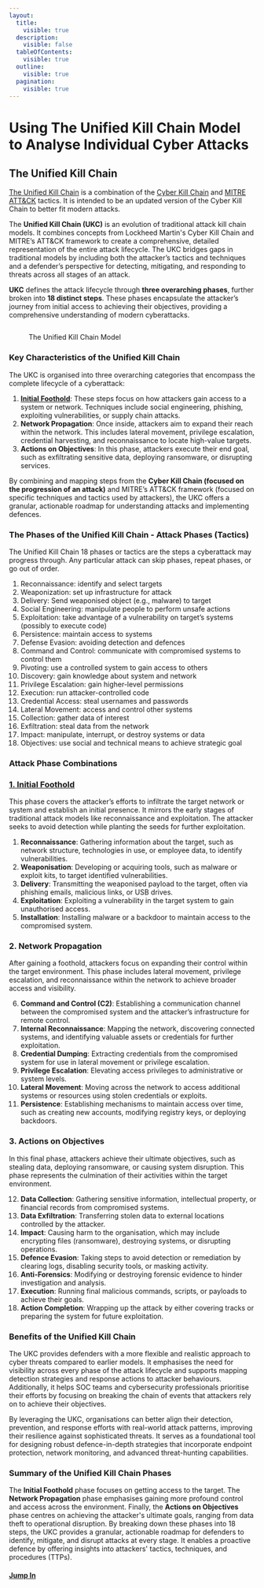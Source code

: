 ```yaml
---
layout:
  title:
    visible: true
  description:
    visible: false
  tableOfContents:
    visible: true
  outline:
    visible: true
  pagination:
    visible: true
---
```


# Using The Unified Kill Chain Model to Analyse  Individual Cyber Attacks

## The Unified Kill Chain <a href="#f5bb" id="f5bb"></a>

[The Unified Kill Chain](https://www.unifiedkillchain.com/) is a combination of the [Cyber Kill Chain](https://warnerchad.medium.com/cyber-kill-chain-for-cti-f27438fe2a1) and [MITRE ATT\&CK](https://warnerchad.medium.com/mitre-att-ck-for-cti-5c267dca59c2) tactics. It is intended to be an updated version of the Cyber Kill Chain to better fit modern attacks.

The **Unified Kill Chain (UKC)** is an evolution of traditional attack kill chain models. It combines concepts from Lockheed Martin's Cyber Kill Chain and MITRE’s ATT\&CK framework to create a comprehensive, detailed representation of the entire attack lifecycle. The UKC bridges gaps in traditional models by including both the attacker’s tactics and techniques and a defender’s perspective for detecting, mitigating, and responding to threats across all stages of an attack.

**UKC** defines the attack lifecycle through **three overarching phases**, further broken into **18 distinct steps**. These phases encapsulate the attacker’s journey from initial access to achieving their objectives, providing a comprehensive understanding of modern cyberattacks.&#x20;

<figure><img src="../../../.gitbook/assets/Screenshot 2025-01-25 110158.png" alt=""><figcaption><p>The Unified Kill Chain Model</p></figcaption></figure>

### Key Characteristics of the Unified Kill Chain

The UKC is organised into three overarching categories that encompass the complete lifecycle of a cyberattack:

1. [**Initial Foothold**](phase-1-gaining-an-initial-foothold/): These steps focus on how attackers gain access to a system or network. Techniques include social engineering, phishing, exploiting vulnerabilities, or supply chain attacks.
2. **Network Propagation**: Once inside, attackers aim to expand their reach within the network. This includes lateral movement, privilege escalation, credential harvesting, and reconnaissance to locate high-value targets.
3. **Actions on Objectives**: In this phase, attackers execute their end goal, such as exfiltrating sensitive data, deploying ransomware, or disrupting services.

By combining and mapping steps from the **Cyber Kill Chain (focused on the progression of an attack)** and MITRE’s ATT\&CK framework (focused on specific techniques and tactics used by attackers), the UKC offers a granular, actionable roadmap for understanding attacks and implementing defences.

### &#x20;The Phases of the Unified Kill Chain - Attack Phases (Tactics) <a href="#id-1d27" id="id-1d27"></a>

The Unified Kill Chain 18 phases or tactics are the steps a cyberattack may progress through. Any particular attack can skip phases, repeat phases, or go out of order.

1. Reconnaissance: identify and select targets
2. Weaponization: set up infrastructure for attack
3. Delivery: Send weaponised object (e.g., malware) to target
4. Social Engineering: manipulate people to perform unsafe actions
5. Exploitation: take advantage of a vulnerability on target’s systems (possibly to execute code)
6. Persistence: maintain access to systems
7. Defense Evasion: avoiding detection and defences
8. Command and Control: communicate with compromised systems to control them
9. Pivoting: use a controlled system to gain access to others
10. Discovery: gain knowledge about system and network
11. Privilege Escalation: gain higher-level permissions
12. Execution: run attacker-controlled code
13. Credential Access: steal usernames and passwords
14. Lateral Movement: access and control other systems
15. Collection: gather data of interest
16. Exfiltration: steal data from the network
17. Impact: manipulate, interrupt, or destroy systems or data
18. Objectives: use social and technical means to achieve strategic goal

### Attack Phase Combinations <a href="#id-0d71" id="id-0d71"></a>

### [**1. Initial Foothold**](phase-1-gaining-an-initial-foothold/)

This phase covers the attacker’s efforts to infiltrate the target network or system and establish an initial presence. It mirrors the early stages of traditional attack models like reconnaissance and exploitation. The attacker seeks to avoid detection while planting the seeds for further exploitation.

1. **Reconnaissance**: Gathering information about the target, such as network structure, technologies in use, or employee data, to identify vulnerabilities.
2. **Weaponisation**: Developing or acquiring tools, such as malware or exploit kits, to target identified vulnerabilities.
3. **Delivery**: Transmitting the weaponised payload to the target, often via phishing emails, malicious links, or USB drives.
4. **Exploitation**: Exploiting a vulnerability in the target system to gain unauthorised access.
5. **Installation**: Installing malware or a backdoor to maintain access to the compromised system.

### **2. Network Propagation**

After gaining a foothold, attackers focus on expanding their control within the target environment. This phase includes lateral movement, privilege escalation, and reconnaissance within the network to achieve broader access and visibility.

6. **Command and Control (C2)**: Establishing a communication channel between the compromised system and the attacker’s infrastructure for remote control.
7. **Internal Reconnaissance**: Mapping the network, discovering connected systems, and identifying valuable assets or credentials for further exploitation.
8. **Credential Dumping**: Extracting credentials from the compromised system for use in lateral movement or privilege escalation.
9. **Privilege Escalation**: Elevating access privileges to administrative or system levels.
10. **Lateral Movement**: Moving across the network to access additional systems or resources using stolen credentials or exploits.
11. **Persistence**: Establishing mechanisms to maintain access over time, such as creating new accounts, modifying registry keys, or deploying backdoors.

### **3. Actions on Objectives**

In this final phase, attackers achieve their ultimate objectives, such as stealing data, deploying ransomware, or causing system disruption. This phase represents the culmination of their activities within the target environment.

12. **Data Collection**: Gathering sensitive information, intellectual property, or financial records from compromised systems.
13. **Data Exfiltration**: Transferring stolen data to external locations controlled by the attacker.
14. **Impact**: Causing harm to the organisation, which may include encrypting files (ransomware), destroying systems, or disrupting operations.
15. **Defence Evasion**: Taking steps to avoid detection or remediation by clearing logs, disabling security tools, or masking activity.
16. **Anti-Forensics**: Modifying or destroying forensic evidence to hinder investigation and analysis.
17. **Execution**: Running final malicious commands, scripts, or payloads to achieve their goals.
18. **Action Completion**: Wrapping up the attack by either covering tracks or preparing the system for future exploitation.

### Benefits of the Unified Kill Chain

The UKC provides defenders with a more flexible and realistic approach to cyber threats compared to earlier models. It emphasises the need for visibility across every phase of the attack lifecycle and supports mapping detection strategies and response actions to attacker behaviours. Additionally, it helps SOC teams and cybersecurity professionals prioritise their efforts by focusing on breaking the chain of events that attackers rely on to achieve their objectives.

By leveraging the UKC, organisations can better align their detection, prevention, and response efforts with real-world attack patterns, improving their resilience against sophisticated threats. It serves as a foundational tool for designing robust defence-in-depth strategies that incorporate endpoint protection, network monitoring, and advanced threat-hunting capabilities.

### Summary of the Unified Kill Chain Phases

The **Initial Foothold** phase focuses on getting access to the target. The **Network Propagation** phase emphasises gaining more profound control and access across the environment. Finally, the **Actions on Objectives** phase centres on achieving the attacker's ultimate goals, ranging from data theft to operational disruption. By breaking down these phases into 18 steps, the UKC provides a granular, actionable roadmap for defenders to identify, mitigate, and disrupt attacks at every stage. It enables a proactive defence by offering insights into attackers' tactics, techniques, and procedures (TTPs).

#### [Jump In](phase-1-gaining-an-initial-foothold/)

